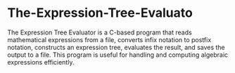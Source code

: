 # The-Expression-Tree-Evaluato
The Expression Tree Evaluator is a C-based program that reads mathematical expressions from a file, converts infix notation to postfix notation, constructs an expression tree, evaluates the result, and saves the output to a file. This program is useful for handling and computing algebraic expressions efficiently.
